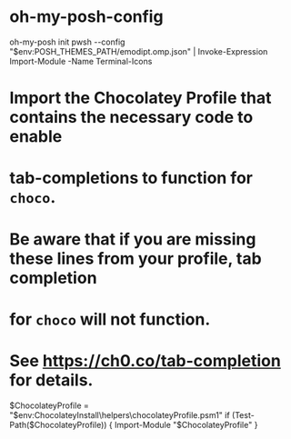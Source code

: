 # oh-my-posh-config

oh-my-posh init pwsh --config "$env:POSH_THEMES_PATH/emodipt.omp.json" | Invoke-Expression
Import-Module -Name Terminal-Icons

# Import the Chocolatey Profile that contains the necessary code to enable
# tab-completions to function for `choco`.
# Be aware that if you are missing these lines from your profile, tab completion
# for `choco` will not function.
# See https://ch0.co/tab-completion for details.
$ChocolateyProfile = "$env:ChocolateyInstall\helpers\chocolateyProfile.psm1"
if (Test-Path($ChocolateyProfile)) {
  Import-Module "$ChocolateyProfile"
}
